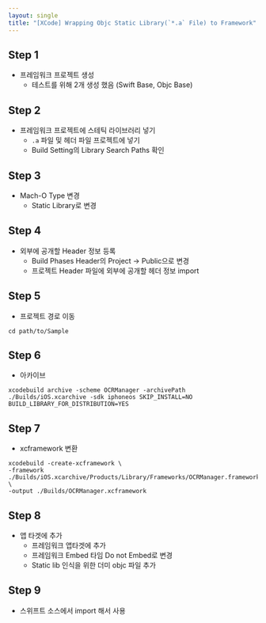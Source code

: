 ```yaml
---
layout: single
title: "[XCode] Wrapping Objc Static Library(`*.a` File) to Framework"
---
```


## Step 1
- 프레임워크 프로젝트 생성
    - 테스트를 위해 2개 생성 했음 (Swift Base, Objc Base)
    
## Step 2
- 프레임워크 프로젝트에 스테틱 라이브러리 넣기 
    - `.a` 파일 및 헤더 파일 프로젝트에 넣기
    - Build Setting의 Library Search Paths 확인

## Step 3
- Mach-O Type 변경
    - Static Library로 변경

## Step 4
- 외부에 공개할 Header 정보 등록
    - Build Phases Header의 Project -> Public으로 변경
    - 프로젝트 Header 파일에 외부에 공개할 헤더 정보 import

## Step 5
- 프로젝트 경로 이동
```
cd path/to/Sample
```

## Step 6
- 아카이브
```
xcodebuild archive -scheme OCRManager -archivePath ./Builds/iOS.xcarchive -sdk iphoneos SKIP_INSTALL=NO BUILD_LIBRARY_FOR_DISTRIBUTION=YES
```

## Step 7
- xcframework 변환
```
xcodebuild -create-xcframework \
-framework ./Builds/iOS.xcarchive/Products/Library/Frameworks/OCRManager.framework \
-output ./Builds/OCRManager.xcframework
```

## Step 8
- 앱 타겟에 추가
    - 프레임워크 앱타겟에 추가
    - 프레임워크 Embed 타임 Do not Embed로 변경
    - Static lib 인식을 위한 더미 objc 파일 추가  
    
## Step 9
- 스위프트 소스에서 import 해서 사용
